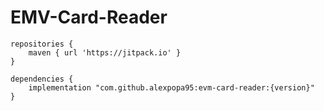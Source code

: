 # EMV-Card-Reader

```
repositories {
    maven { url 'https://jitpack.io' }
}

dependencies {
    implementation "com.github.alexpopa95:evm-card-reader:{version}"
}
```